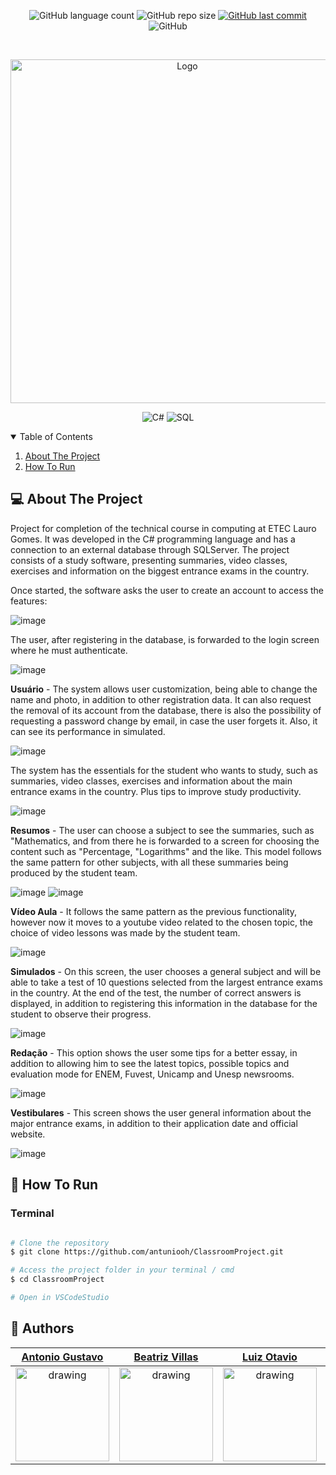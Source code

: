 <p align="center">
  <img alt="GitHub language count" src="https://img.shields.io/github/languages/count/antuniooh/ClassroomProject">

  <img alt="GitHub repo size" src="https://img.shields.io/github/repo-size/antuniooh/ClassroomProject">
  
  <a href="https://github.com/antuniooh/ClassroomWebsiteProject/commits/master">
    <img alt="GitHub last commit" src="https://img.shields.io/github/last-commit/antuniooh/ClassroomProject">
  </a>
  
   <img alt="GitHub" src="https://img.shields.io/github/license/antuniooh/ClassroomProject">
</p>

<!-- PROJECT LOGO -->
<br />
<p align="center">
  <a href="https://github.com/antuniooh/ClassroomProject">
    <img src="https://github.com/antuniooh/ClassroomWebsiteProject/blob/master/imagens/logo%20redondo.png" alt="Logo" width="550">
  </a>
</p>

<p align="center">
  <img alt="C#" src="https://img.shields.io/badge/CSharpe-yellow?style=for-the-badge&logo=c#&logoColor=white"/>
  <img alt="SQL" src="https://img.shields.io/badge/SQL-orange?style=for-the-badge&logo=sql&logoColor=white"/>
</p>


<!-- TABLE OF CONTENTS -->
<details open="open">
  <summary>Table of Contents</summary>
  <ol>
    <li>
      <a href="#-about-the-project">About The Project</a>
    </li>
    <li>
      <a href="#-how-to-run">How To Run</a>
    </li>
  </ol>
</details>


<!-- ABOUT THE PROJECT -->
## 💻 About The Project
Project for completion of the technical course in computing at ETEC Lauro Gomes. It was developed in the C# programming language and has a connection to an external database through SQLServer. The project consists of a study software, presenting summaries, video classes, exercises and information on the biggest entrance exams in the country.

Once started, the software asks the user to create an account to access the features:

![image](images/login.jpeg)

The user, after registering in the database, is forwarded to the login screen where he must authenticate.

![image](images/signUp.jpeg)


**Usuário** - The system allows user customization, being able to change the name and photo, in addition to other registration data. It can also request the removal of its account from the database, there is also the possibility of requesting a password change by email, in case the user forgets it. Also, it can see its performance in simulated.

![image](images/user.jpeg)

The system has the essentials for the student who wants to study, such as summaries, video classes, exercises and information about the main entrance exams in the country. Plus tips to improve study productivity.

![image](images/main.jpeg)

**Resumos** - The user can choose a subject to see the summaries, such as "Mathematics, and from there he is forwarded to a screen for choosing the content such as "Percentage, "Logarithms" and the like. This model follows the same pattern for other subjects, with all these summaries being produced by the student team.

![image](images/math.jpeg)
![image](images/resume.jpeg)

**Vídeo Aula** - It follows the same pattern as the previous functionality, however now it moves to a youtube video related to the chosen topic, the choice of video lessons was made by the student team.

![image](images/video.jpeg)

**Simulados** - On this screen, the user chooses a general subject and will be able to take a test of 10 questions selected from the largest entrance exams in the country. At the end of the test, the number of correct answers is displayed, in addition to registering this information in the database for the student to observe their progress.

![image](images/test.jpeg)

**Redação** - This option shows the user some tips for a better essay, in addition to allowing him to see the latest topics, possible topics and evaluation mode for ENEM, Fuvest, Unicamp and Unesp newsrooms.

![image](images/redacao.jpeg)

**Vestibulares** - This screen shows the user general information about the major entrance exams, in addition to their application date and official website.

![image](images/vestibulares.jpeg)

<!-- HOW TO RUN -->
## 🚀 How To Run

### Terminal
```bash

# Clone the repository
$ git clone https://github.com/antuniooh/ClassroomProject.git

# Access the project folder in your terminal / cmd
$ cd ClassroomProject

# Open in VSCodeStudio

```

## 🤖 Authors

[Antonio Gustavo](https://www.linkedin.com/in/antuniooh/)           |  [Beatriz Villas](https://www.linkedin.com/in/beatriz-vilas-boas-020209171/)           |  [Luiz Otavio](https://www.linkedin.com/in/luiz-ot%C3%A1vio-prado-9a743b162/)           |  [Lais Julia](https://www.linkedin.com/in/)           
:-------------------------:|:-------------------------:|:-------------------------:|:-------------------------:
<img src="https://avatars.githubusercontent.com/u/51217271?v=4" alt="drawing" width="150"/>  |  <img src="https://avatars.githubusercontent.com/u/48650626?v=4" alt="drawing" width="150"/>| <img src="https://avatars.githubusercontent.com/u/56837996?v=4" alt="drawing" width="150"/>| <img src="https://avatars.githubusercontent.com/u/56837996?v=4" alt="drawing" width="150"/>


